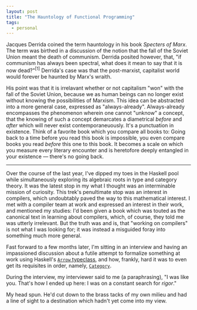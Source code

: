 ```yaml
---
layout: post
title: "The Hauntology of Functional Programming"
tags:
  - personal
---
```


Jacques Derrida coined the term hauntology in his book _Specters of Marx_. The term was birthed in a discussion of the notion that the fall of the Soviet Union meant the death of communism. Derrida posited however, that, "if communism has always been spectral, what does it mean to say that it is now dead?"<sup>[1]</sup> Derrida's case was that the post-marxist, capitalist world would forever be haunted by Marx's wraith.

His point was that it is irrelavant whether or not capitalism "won" with the fall of the Soviet Union, because we as human beings can no longer exist without knowing the possibilities of Marxism.  This idea can be abstracted into a more general case, expressed as "always-already".  Always-already encompasses the phenomenon wherein one cannot "unknow" a concept, that the knowing of such a concept demarcates a diametrical _before_ and _after_ which will never exist contemporaneuously. It's a punctuation in existence.  Think of a favorite book which you compare all books to: Going back to a time before you read this book is impossible, you even compare books you read _before_ this one to this book.  It becomes a scale on which you measure every literary encounter and is heretofore deeply entangled in your existence — there's no going back.

---

Over the course of the last year, I've dipped my toes in the Haskell pool while simultaneously exploring its algebraic roots in type and category theory. It was the latest stop in my what I thought was an interminable mission of curiosity.  This trek's penultimate stop was an interest in compilers, which undoubtably paved the way to this mathematical interest. I met with a compiler team at work and expressed an interest in their work, and mentioned my studies: I'd been given a book which was touted as the canonical text in learning about compilers, which, of course, they told me was utterly irrelevant. But the truth was and is, that "working on compilers" is not what I was looking for; it was instead a misguided foray into something much more general.

Fast forward to a few months later, I'm sitting in an interview and having an impassioned discussion about a futile attempt to formalize something at work using Haskell's [`Arrow` typeclass](https://www.haskell.org/arrows/), and how, frankly, hard it was to even get its requisites in order, namely, [`Category`](https://www.haskell.org/arrows/).

During the interview, my interviewer said to me (a paraphrasing), "I was like you.  That's how I ended up here: I was on a constant search for _rigor_."

My head spun.  He'd cut down to the brass tacks of my own milieu and had a line of sight to a destination which hadn't yet come into my view.
